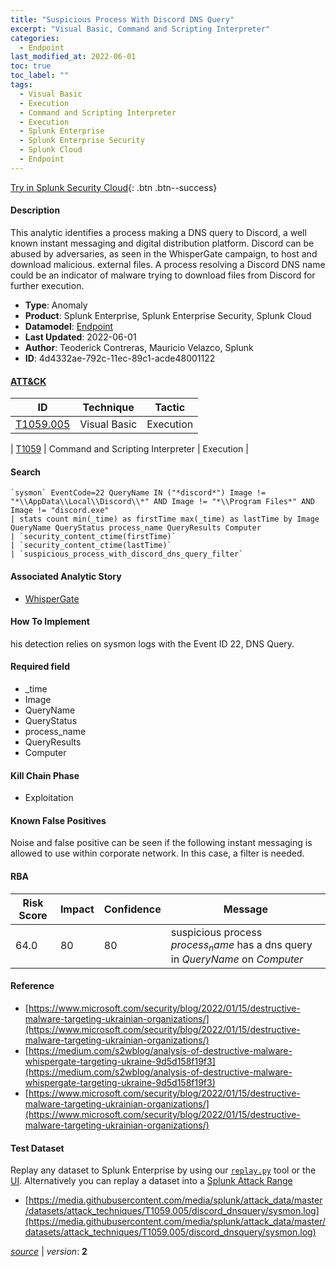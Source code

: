 ```yaml
---
title: "Suspicious Process With Discord DNS Query"
excerpt: "Visual Basic, Command and Scripting Interpreter"
categories:
  - Endpoint
last_modified_at: 2022-06-01
toc: true
toc_label: ""
tags:
  - Visual Basic
  - Execution
  - Command and Scripting Interpreter
  - Execution
  - Splunk Enterprise
  - Splunk Enterprise Security
  - Splunk Cloud
  - Endpoint
---
```




[Try in Splunk Security Cloud](https://www.splunk.com/en_us/cyber-security.html){: .btn .btn--success}

#### Description

This analytic identifies a process making a DNS query to Discord, a well known instant messaging and digital distribution platform. Discord can be abused by adversaries, as seen in the WhisperGate campaign, to host and download malicious. external files. A process resolving a Discord DNS name could be an indicator of malware trying to download files from Discord for further execution.

- **Type**: Anomaly
- **Product**: Splunk Enterprise, Splunk Enterprise Security, Splunk Cloud
- **Datamodel**: [Endpoint](https://docs.splunk.com/Documentation/CIM/latest/User/Endpoint)
- **Last Updated**: 2022-06-01
- **Author**: Teoderick Contreras, Mauricio Velazco, Splunk
- **ID**: 4d4332ae-792c-11ec-89c1-acde48001122


#### [ATT&CK](https://attack.mitre.org/)

| ID          | Technique   | Tactic         |
| ----------- | ----------- |--------------- |
| [T1059.005](https://attack.mitre.org/techniques/T1059/005/) | Visual Basic | Execution |

| [T1059](https://attack.mitre.org/techniques/T1059/) | Command and Scripting Interpreter | Execution |

#### Search

```
`sysmon` EventCode=22 QueryName IN ("*discord*") Image != "*\\AppData\\Local\\Discord\\*" AND Image != "*\\Program Files*" AND Image != "discord.exe" 
| stats count min(_time) as firstTime max(_time) as lastTime by Image QueryName QueryStatus process_name QueryResults Computer 
| `security_content_ctime(firstTime)` 
| `security_content_ctime(lastTime)` 
| `suspicious_process_with_discord_dns_query_filter`
```

#### Associated Analytic Story
* [WhisperGate](/stories/whispergate)


#### How To Implement
his detection relies on sysmon logs with the Event ID 22, DNS Query.

#### Required field
* _time
* Image
* QueryName
* QueryStatus
* process_name
* QueryResults
* Computer


#### Kill Chain Phase
* Exploitation


#### Known False Positives
Noise and false positive can be seen if the following instant messaging is allowed to use within corporate network. In this case, a filter is needed.


#### RBA

| Risk Score  | Impact      | Confidence   | Message      |
| ----------- | ----------- |--------------|--------------|
| 64.0 | 80 | 80 | suspicious process $process_name$ has a dns query in $QueryName$ on $Computer$ |




#### Reference

* [https://www.microsoft.com/security/blog/2022/01/15/destructive-malware-targeting-ukrainian-organizations/](https://www.microsoft.com/security/blog/2022/01/15/destructive-malware-targeting-ukrainian-organizations/)
* [https://medium.com/s2wblog/analysis-of-destructive-malware-whispergate-targeting-ukraine-9d5d158f19f3](https://medium.com/s2wblog/analysis-of-destructive-malware-whispergate-targeting-ukraine-9d5d158f19f3)
* [https://www.microsoft.com/security/blog/2022/01/15/destructive-malware-targeting-ukrainian-organizations/](https://www.microsoft.com/security/blog/2022/01/15/destructive-malware-targeting-ukrainian-organizations/)



#### Test Dataset
Replay any dataset to Splunk Enterprise by using our [`replay.py`](https://github.com/splunk/attack_data#using-replaypy) tool or the [UI](https://github.com/splunk/attack_data#using-ui).
Alternatively you can replay a dataset into a [Splunk Attack Range](https://github.com/splunk/attack_range#replay-dumps-into-attack-range-splunk-server)

* [https://media.githubusercontent.com/media/splunk/attack_data/master/datasets/attack_techniques/T1059.005/discord_dnsquery/sysmon.log](https://media.githubusercontent.com/media/splunk/attack_data/master/datasets/attack_techniques/T1059.005/discord_dnsquery/sysmon.log)



[*source*](https://github.com/splunk/security_content/tree/develop/detections/endpoint/suspicious_process_with_discord_dns_query.yml) \| *version*: **2**